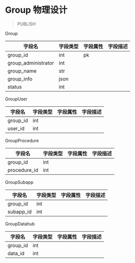 # Group 物理设计

> PUBLISH

Group

| 字段名              | 字段类型 | 字段属性 | 字段描述 |
| ------------------- | -------- | -------- | -------- |
| group_id            | int      | pk       |          |
| group_administrator | int      |          |          |
| group_name          | str      |          |          |
| group_info          | json     |          |          |
| status              | int      |          |          |

GroupUser

| 字段名   | 字段类型 | 字段属性 | 字段描述 |
| -------- | -------- | -------- | -------- |
| group_id | int      |          |          |
| user_id  | int      |          |          |

GroupProcedure

| 字段名       | 字段类型 | 字段属性 | 字段描述 |
| ------------ | -------- | -------- | -------- |
| group_id     | int      |          |          |
| procedure_id | int      |          |          |

GroupSubapp

| 字段名   | 字段类型 | 字段属性 | 字段描述 |
| -------- | -------- | -------- | -------- |
| group_id | int      |          |          |
| subapp_id | int      |          |          |

GroupDatahub

| 字段名   | 字段类型 | 字段属性 | 字段描述 |
| -------- | -------- | -------- | -------- |
| group_id | int      |          |          |
| data_id  | int      |          |          |
